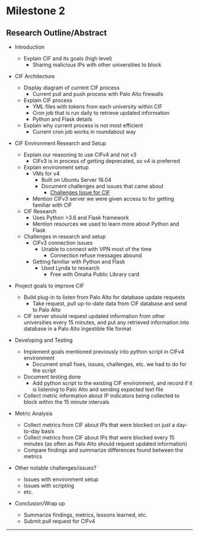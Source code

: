 # Milestone 2


## Research Outline/Abstract

* Introduction

  * Explain CIF and its goals (high level)
    * Sharing malicious IPs with other universities to block

* CIF Architecture
  * Display diagram of current CIF process
    * Current pull and push process with Palo Alto firewalls
  * Explain CIF process
    * YML files with tokens from each university within CIF
    * Cron job that is run daily to retrieve updated information
    * Python and Flask details
  * Explain why current process is not most efficient
    * Current cron job works in roundabout way

* CIF Environment Research and Setup

  * Explain our reasoning to use CIFv4 and not v3
    * CIFv3 is in process of getting deprecated, so v4 is preferred
  * Explain environment setup
    * VMs for v4
      * Built on Ubuntu Server 16.04
      * Document challenges and issues that came about
        * [Challenges Issue for CIF](https://github.com/neil-unomaha/CIF_CYBR_8950/issues/20)
    * Mention CIFv3 server we were given access to for getting familiar with CIF
  * CIF Research
    * Uses Python >3.6 and Flask framework
    * Mention resources we used to learn more about Python and Flask
  * Challenges in research and setup
    * CIFv3 connection issues
      * Unable to connect with VPN most of the time
        * Connection refuse messages abound
    * Getting familiar with Python and Flask
      * Used Lynda to research
        * Free with Omaha Public Library card

* Project goals to improve CIF
  * Build plug-in to listen from Palo Alto for database update requests
    * Take request, pull up-to-date data from CIF database and send to Palo Alto
  * CIF server should request updated information from other universities every 15 minutes, and put any retrieved information into database in a Palo Alto ingestible file format

* Developing and Testing
  * Implement goals mentioned previously into python script in CIFv4 environment
    * Document small fixes, issues, challenges, etc. we had to do for the script
  * Document testing done
    * Add python script to the existing CIF environment, and record if it is listening to Palo Alto and sending expected text file
  * Collect metric information about IP indicators being collected to block within the 15 minute intervals

* Metric Analysis

  * Collect metrics from CIF about IPs that were blocked on just a day-to-day basis
  * Collect metrics from CIF about IPs that were blocked every 15 minutes (as often as Palo Alto should request updated information)
  * Compare findings and summarize differences found between the metrics

* Other notable challenges/issues?
  * Issues with environment setup
  * Issues with scripting
  * etc.

* Conclusion/Wrap up

  * Summarize findings, metrics, lessons learned, etc.
  * Submit pull request for CIFv4

-----